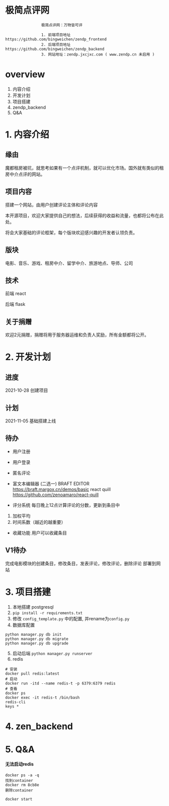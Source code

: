#  极简点评网
                    极简点评网：万物皆可评
                    
                    1. 前端项目地址 https://github.com/bingweichen/zendp_frontend
                    2. 后端项目地址 https://github.com/bingweichen/zendp_backend
                    3. 网站地址：zendp.jxcjxc.com ( www.zendp.cn 未启用 )


# overview
1. 内容介绍
2. 开发计划
3. 项目搭建
4. zendp_backend
5. Q&A


# 1. 内容介绍

## 缘由
魔都租房被坑，就思考如果有一个点评机制，就可以优化市场。国外就有类似的租房中介点评的网站。

## 项目内容
搭建一个网站，由用户创建评论主体和评论内容

本开源项目，欢迎大家提供自己的想法，后续获得的收益和流量，也都将公布在此处。

将会大家基础的评论框架，每个版块欢迎感兴趣的开发者认领负责。

## 版块
电影、音乐、游戏、租房中介、留学中介、旅游地点、导师、公司

## 技术
前端 react

后端 flask


## 关于捐赠

欢迎2元捐赠，捐赠将用于服务器运维和负责人奖励，所有金额都将公开。

# 2. 开发计划

## 进度
2021-10-28 创建项目


## 计划
2021-11-05 基础搭建上线

## 待办
- 用户注册
- 用户登录
- 匿名评论

- 富文本编辑器 (二选一)
BRAFT EDITOR
https://braft.margox.cn/demos/basic
react quill
https://github.com/zenoamaro/react-quill

- 评分系统
每日晚上12点计算评论的分数，更新到条目中
1. 加权平均
2. 时间系数（越近的越重要）

- 收藏功能
用户可以收藏条目

## V1待办
完成电影模块的创建条目，修改条目，发表评论，修改评论，删除评论
部署到网站




# 3. 项目搭建
1. 本地搭建 postgresql
2. `pip install -r requirements.txt`
3. 修改 `config_template.py` 中的配置, 并rename为`config.py`
4. 数据库配置
```
python manager.py db init
python manager.py db migrate
python manager.py db upgrade
```
5. 启动后端 `python manager.py runserver`
6. redis 
```
# 安装
docker pull redis:latest
# 启动
docker run -itd --name redis-t -p 6379:6379 redis
# 查看
docker ps
docker exec -it redis-t /bin/bash
redis-cli
keys *
```

# 4. zen_backend

# 5. Q&A
#### 无法启动redis
```shell
docker ps -a -q
找到container
docker rm 8cb8e
删除container

docker start 
```
